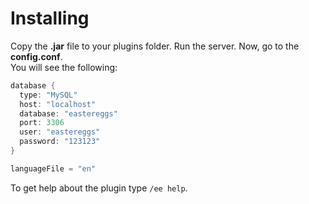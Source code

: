 # Installing

Copy the **.jar** file to your plugins folder. Run the server.
Now, go to the **config.conf**.  
You will see the following:  

```kotlin
database {
  type: "MySQL"
  host: "localhost"
  database: "eastereggs"
  port: 3306
  user: "eastereggs"
  password: "123123"
}

languageFile = "en"
```

To get help about the plugin type `/ee help`.